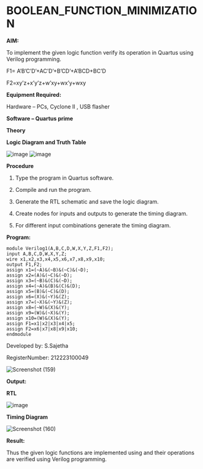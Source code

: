 # BOOLEAN_FUNCTION_MINIMIZATION

**AIM:**

To implement the given logic function verify its operation in Quartus using Verilog programming.

F1= A’B’C’D’+AC’D’+B’CD’+A’BCD+BC’D 

F2=xy’z+x’y’z+w’xy+wx’y+wxy

**Equipment Required:**

Hardware – PCs, Cyclone II , USB flasher

**Software – Quartus prime**

**Theory**

**Logic Diagram and Truth Table**

![image](https://github.com/user-attachments/assets/a24e4f59-f846-44f2-a4d9-856a1fdd5a66)
![image](https://github.com/user-attachments/assets/14a6a432-5360-4988-899b-2a9df028945b)


**Procedure**

1.	Type the program in Quartus software.

2.	Compile and run the program.

3.	Generate the RTL schematic and save the logic diagram.

4.	Create nodes for inputs and outputs to generate the timing diagram.

5.	For different input combinations generate the timing diagram.


**Program:**

```
module Verilog1(A,B,C,D,W,X,Y,Z,F1,F2);
input A,B,C,D,W,X,Y,Z;
wire x1,x2,x3,x4,x5,x6,x7,x8,x9,x10;
output F1,F2;
assign x1=(~A)&(~B)&(~C)&(~D);
assign x2=(A)&(~C)&(~D);
assign x3=(~B)&(C)&(~D);
assign x4=(~A)&(B)&(C)&(D);
assign x5=(B)&(~C)&(D);
assign x6=(X)&(~Y)&(Z);
assign x7=(~X)&(~Y)&(Z);
assign x8=(~W)&(X)&(Y);
assign x9=(W)&(~X)&(Y);
assign x10=(W)&(X)&(Y);
assign F1=x1|x2|x3|x4|x5;
assign F2=x6|x7|x8|x9|x10;
endmodule
```

Developed by: S.Sajetha

RegisterNumber: 212223100049



![Screenshot (159)](https://github.com/user-attachments/assets/3cc2293e-4599-4c96-950d-059c92ebe6a5)

**Output:**

**RTL**

![image](https://github.com/user-attachments/assets/0c838c25-d477-4097-bba3-8457eebf1daa)

**Timing Diagram**

![Screenshot (160)](https://github.com/user-attachments/assets/989ac378-03d4-45b7-8f67-662cda4d9842)

**Result:**

Thus the given logic functions are implemented using and their operations are verified using Verilog programming.

